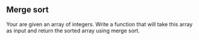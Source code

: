 ## Merge sort

Your are given an array of integers. Write a function that will take this array as input and return the sorted array using merge sort.
